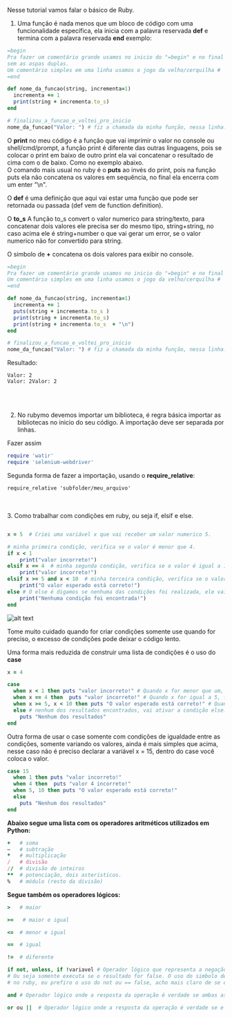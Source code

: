 Nesse tutorial vamos falar o básico de Ruby.


1. Uma função é nada menos que um bloco de código com uma funcionalidade específica, ela inicia com a palavra reservada **def** e termina com a palavra reservada **end** exemplo:

```ruby
=begin
Pra fazer um comentário grande usamos no inicio do "=begin" e no final do comentário usamos o "=end", 
sem as aspas duplas.
Um comentário simples em uma linha usamos o jogo da velho/cerquilha #
=end

def nome_da_funcao(string, incrementa=1)
  incrementa += 1
  print(string + incrementa.to_s) 
end

# finalizou_a_funcao_e_voltei_pro_inicio
nome_da_funcao("Valor: ") # fiz a chamada da minha função, nessa linha.

```
O **print** no meu código é a função que vai imprimir o valor no console ou shell/cmd/prompt, a função print é diferente das outras linguagens, pois se colocar o print em baixo de outro print ela vai concatenar o resultado de cima com o de baixo. Como no exemplo abaixo.<br>
O comando mais usual no ruby é o **puts** ao invés do print, pois na função puts ela não concatena os valores em sequência, no final ela encerra com um enter "\n".<br>

O **def** é uma definição que aqui vai estar uma função que pode ser retornada ou passada (def vem de function definition).<br>

O **to_s** A função to_s convert o valor numerico para string/texto, para concatenar dois valores ele precisa ser do mesmo tipo, string+string, no caso acima ele é string+number o que vai gerar um error, se o valor numerico não for convertido para string.<br>

O simbolo de **+**  concatena os dois valores para exibir no console.<br>

```ruby
=begin
Pra fazer um comentário grande usamos no inicio do "=begin" e no final do comentário usamos o "=end", sem as aspas duplas.
Um comentário simples em uma linha usamos o jogo da velho/cerquilha #
=end

def nome_da_funcao(string, incrementa=1)
  incrementa += 1
  puts(string + incrementa.to_s )
  print(string + incrementa.to_s)
  print(string + incrementa.to_s  + "\n")
end

# finalizou_a_funcao_e_voltei_pro_inicio
nome_da_funcao("Valor: ") # fiz a chamada da minha função, nessa linha.

```
Resultado:
```ruby:
Valor: 2
Valor: 2Valor: 2

```
<br><br>

2. No rubymo devemos importar um biblioteca, é regra básica importar as bibliotecas no inicio do seu código. A importação deve ser separada por linhas.

Fazer assim
```ruby
require 'watir'
require 'selenium-webdriver'
```

Segunda forma de fazer a importação, usando o **require_relative**: 
```ruby:
require_relative 'subfolder/meu_arquivo'
```

<br><br>
3. Como trabalhar com condições em ruby, ou seja if, elsif e else.

```ruby

x = 5  # Criei uma variável x que vai receber um valor numerico 5.

# minha primeira condição, verifica se o valor é menor que 4.
if x < 1
    print("valor incorreto!")
elsif x == 4  # minha segunda condição, verifica se o valor é igual a 1.
    print("valor incorreto!")
elsif x >= 5 and x < 10  # minha terceira condição, verifica se o valor é maior e igual a 5 e menor que 10.
    print("O valor esperado está correto!")
else # O else é digamos se nenhuma das condições foi realizada, ele vai entrar nesse bloco de código.
    print("Nenhuma condição foi encontrada!")
end
```   
![alt text](http://diwo.bq.com/wp-content/uploads/2015/10/ifelse.png "Condição IF ELSE")

Tome muito cuidado quando for criar condições somente use quando for preciso, o excesso de condições pode deixar o código lento.

Uma forma mais reduzida de construir uma lista de condições é o uso do **case**
```ruby
x = 4

case
  when x < 1 then puts "valor incorreto!" # Quando x for menor que um, faça imprimir os valores.
  when x == 4 then  puts "valor incorreto!" # Quando x for igual a 5, faça imprimir os valores.
  when x >= 5, x < 10 then puts "O valor esperado está correto!" # Quando x for maior e igual a 5 e menor que 10, faça imprimir os valores.
  else # nenhum dos resultados encontrados, vai ativar a condição else. 
    puts "Nenhum dos resultados"
end
```
Outra forma de usar o case somente com condições de igualdade entre as condições, somente variando os valores, ainda é mais simples que acima, nesse caso não é preciso declarar a variável x = 15, dentro do case você coloca o valor.
```ruby
case 15
  when 1 then puts "valor incorreto!"
  when 4 then  puts "valor 4 incorreto!"
  when 5, 10 then puts "O valor esperado está correto!"
  else
    puts "Nenhum dos resultados"
end
```
**Abaixo segue uma lista com os operadores aritméticos utilizados em Python:**

```ruby
+   # soma
–   # subtração
*   # multiplicação
/   # divisão
//  # divisão de inteiros
**  # potenciação, dois asteristicos.
%   # módulo (resto da divisão)
```

**Segue também os operadores lógicos:**
```ruby
>   # maior

>=   # maior e igual

<=  # menor e igual

==  # igual

!=  # diferente

if not, unless, if !variavel # Operador lógico que representa a negação (inverso de true) da variável atual. 
# Ou seja somente executa se o resultado for false. O uso do simbolo de afirmação "!" para ter a condição negativa é a mais comum,
# no ruby, eu prefiro o uso do not ou == false, acho mais claro de se entender.

and # Operador lógico onde a resposta da operação é verdade se ambas as variáveis de entrada forem verdadeiras.

or ou ||  # Operador lógico onde a resposta da operação é verdade se e somente se pelo menos uma das variáveis de entrada for verdade.
```
